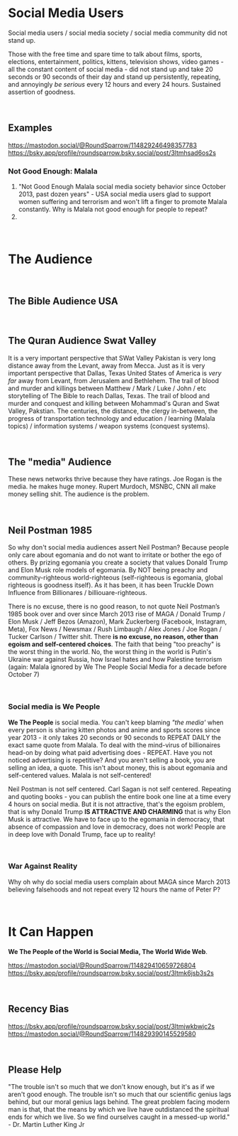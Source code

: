 # Social Media Users

Social media users / social media society / social media community did not stand up.

Those with the free time and spare time to talk about films, sports, elections, entertainment, politics, kittens, television shows, video games - all the constant content of social media - did not stand up and take 20 seconds or 90 seconds of their day and stand up persistently, repeating, and annoyingly *be serious* every 12 hours and every 24 hours. Sustained assertion of goodness.

&nbsp;

## Examples

https://mastodon.social/@RoundSparrow/114829246498357783   
https://bsky.app/profile/roundsparrow.bsky.social/post/3ltmhsad6os2s

### Not Good Enough: Malala

1. "Not Good Enough Malala social media society behavior since October 2013, past dozen years" - USA social media users glad to support women suffering and terrorism and won't lift a finger to promote Malala constantly. Why is Malala not good enough for people to repeat?
2. 

&nbsp;

# The Audience

&nbsp;

## The Bible Audience USA 

&nbsp;

## The Quran Audience Swat Valley

It is a very important perspective that SWat Valley Pakistan is very long distance away from the Levant, away from Mecca. Just as it is very important perspective that Dallas, Texas United States of America is *very far* away from Levant, from Jerusalem and Bethlehem. The trail of blood and murder and killings between Matthew / Mark / Luke / John / etc storytelling of The Bible to reach Dallas, Texas. The trail of blood and murder and conquest and killing between Mohammad's Quran and Swat Valley, Pakstian. The centuries, the distance, the clergy in-between, the progress of transportation technology and education / learning (Malala topics) / information systems / weapon systems (conquest systems).

&nbsp;

## The "media" Audience

These news networks thrive because they have ratings. Joe Rogan is the media. he makes huge money. Rupert Murdoch, MSNBC, CNN all make money selling shit. The audience is the problem.

&nbsp;

## Neil Postman 1985

So why don't social media audiences assert Neil Postman? Because people only care about egomania and do not want to irritate or bother the ego of others. By prizing egomania you create a society that values Donald Trump and Elon Musk role models of egomania. By NOT being preachy and community-righteous world-righteous (self-righteous is egomania, global righteous is goodness itself). As it has been, it has been Truckle Down Influence from Billionares / billiouare-righteous.

There is no excuse, there is no good reason, to not quote Neil Postman’s 1985 book over and over since March 2013 rise of MAGA / Donald Trump / Elon Musk / Jeff Bezos (Amazon), Mark Zuckerberg (Facebook, Instagram, Meta), Fox News / Newsmax / Rush Limbaugh / Alex Jones / Joe Rogan / Tucker Carlson / Twitter shit. There **is no excuse, no reason, other than egoism and self-centered choices**. The faith that being "too preachy" is the worst thing in the world. No, the worst thing in the world is Putin's Ukraine war against Russia, how Israel hates and how Palestine terrorism (again: Malala ignored by We The People Social Media for a decade before October 7)

&nbsp;

### Social media is We People

**We The People** is social media. You can't keep blaming *"the media'* when every person is sharing kitten photos and anime and sports scores since year 2013 - it only takes 20 seconds or 90 seconds to REPEAT DAILY the exact same quote from Malala. To deal with the mind-virus of billionaires head-on by doing what paid advertising does - REPEAT. Have you not noticed advertising is repetitive? And you aren't selling a book, you are selling an idea, a quote. This isn't about money, this is about egomania and self-centered values. Malala is not self-centered!

Neil Postman is not self centered. Carl Sagan is not self centered. Repeating and quoting books - you can publish the entire book one line at a time every 4 hours on social media. But it is not attractive, that's the egoism problem, that is why Donald Trump **IS ATTRACTIVE AND CHARMING** that is why Elon Musk is attractive. We have to face up to the egomania in democracy, that absence of compassion and love in democracy, does not work! People are in deep love with Donald Trump, face up to reality!

&nbsp;

### War Against Reality

Why oh why do social media users complain about MAGA since March 2013 believing falsehoods and not repeat every 12 hours the name of Peter P?

&nbsp;

# It Can Happen

**We The People of the World is Social Media, The World Wide Web**.

https://mastodon.social/@RoundSparrow/114829410659726804   
https://bsky.app/profile/roundsparrow.bsky.social/post/3ltmk6jsb3s2s

&nbsp;

## Recency Bias

https://bsky.app/profile/roundsparrow.bsky.social/post/3ltmjwkbwjc2s  
https://mastodon.social/@RoundSparrow/114829390145529580 

&nbsp;

## Please Help

"The trouble isn't so much that we don't know enough, but it's as if we aren't good enough. The trouble isn't so much that our scientific genius lags behind, but our moral genius lags behind. The great problem facing modern man is that, that the means by which we live have outdistanced the spiritual ends for which we live. So we find ourselves caught in a messed-up world." - Dr. Martin Luther King Jr
